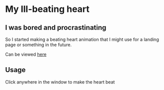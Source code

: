 # My Ill-beating heart

## I was bored and procrastinating

So I started making a beating heart animation that I might use for a landing page or something in the future. 

Can be viewed [here](https://chriswillphoto.github.io/heart-landing/)

## Usage

Click anywhere in the window to make the heart beat